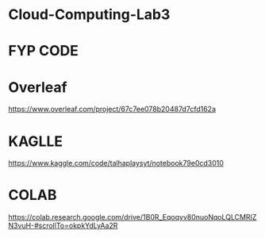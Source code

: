 # Cloud-Computing-Lab3
# FYP CODE
# Overleaf
https://www.overleaf.com/project/67c7ee078b20487d7cfd162a    

# KAGLLE
https://www.kaggle.com/code/talhaplaysyt/notebook79e0cd3010


# COLAB
https://colab.research.google.com/drive/1B0R_Eqoqyv80nuoNqoLQLCMRIZN3vuH-#scrollTo=okpkYdLyAa2R
